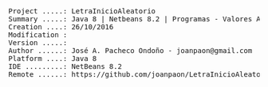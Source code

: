 <pre>

Project .....: LetraInicioAleatorio
Summary .....: Java 8 | Netbeans 8.2 | Programas - Valores Aleatorios #06
Creation ....: 26/10/2016
Modification : 
Version .....: 
Author ......: José A. Pacheco Ondoño - joanpaon@gmail.com
Platform ....: Java 8
IDE .........: NetBeans 8.2
Remote ......: https://github.com/joanpaon/LetraInicioAleatorio.git

</pre>
